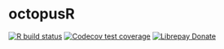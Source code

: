 
<!-- README.md is generated from README.Rmd. Please edit that file -->
# octopusR

<!-- badges: start -->
[![R build status](https://github.com/Moohan/octopusR/workflows/R-CMD-check/badge.svg)](https://github.com/Moohan/octopusR/actions) [![Codecov test coverage](https://codecov.io/gh/Moohan/octopusR/branch/master/graph/badge.svg)](https://codecov.io/gh/Moohan/octopusR?branch=master) [![Librepay Donate](https://img.shields.io/liberapay/receives/Moohan.svg?logo=liberapay)](https://liberapay.com/Moohan/donate)<!-- badges: end -->
